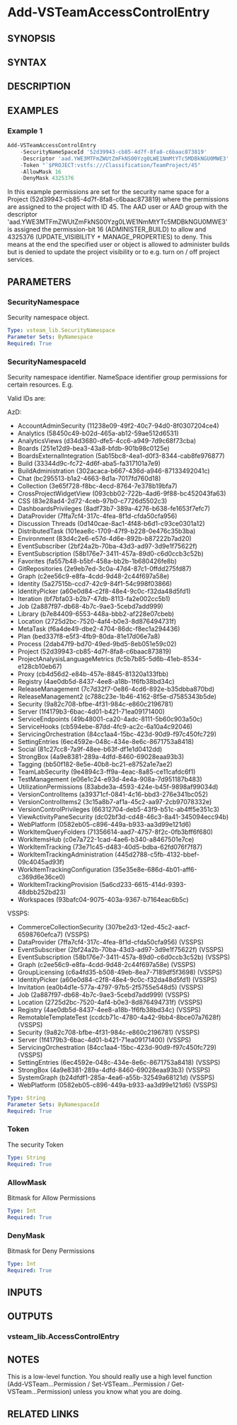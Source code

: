 <!-- #include "./common/header.md" -->

# Add-VSTeamAccessControlEntry

## SYNOPSIS

<!-- #include "./synopsis/Add-VSTeamAccessControlEntry.md" -->

## SYNTAX

## DESCRIPTION

<!-- #include "./synopsis/Add-VSTeamAccessControlEntry.md" -->

## EXAMPLES

### Example 1

```powershell
Add-VSTeamAccessControlEntry
    -SecurityNameSpaceId '52d39943-cb85-4d7f-8fa8-c6baac873819'
    -Descriptor 'aad.YWE3MTFmZWUtZmFkNS00Yzg0LWE1NmMtYTc5MDBkNGU0MWE3' `
    -Token "`$PROJECT:vstfs:///Classification/TeamProject/45"
    -AllowMask 16
    -DenyMask 4325376
```

In this example permissions are set for the security name space for a Project (52d39943-cb85-4d7f-8fa8-c6baac873819) where the permissions are assigned to the project with ID 45. The AAD user or AAD group with the descriptor 'aad.YWE3MTFmZWUtZmFkNS00Yzg0LWE1NmMtYTc5MDBkNGU0MWE3' is assigned the permission-bit 16 (ADMINISTER_BUILD) to allow and 4325376 (UPDATE_VISIBILITY + MANAGE_PROPERTIES) to deny. This means at the end the specified user or object is allowed to administer builds but is denied to update the project visibility or to e.g. turn on / off project services.

## PARAMETERS

### SecurityNamespace

Security namespace object.

```yaml
Type: vsteam_lib.SecurityNamespace
Parameter Sets: ByNamespace
Required: True
```

### SecurityNamespaceId

Security namespace identifier. NameSpace identifier group permissions for certain resources. E.g.

Valid IDs are:

AzD:

- AccountAdminSecurity (11238e09-49f2-40c7-94d0-8f0307204ce4)
- Analytics (58450c49-b02d-465a-ab12-59ae512d6531)
- AnalyticsViews (d34d3680-dfe5-4cc6-a949-7d9c68f73cba)
- Boards (251e12d9-bea3-43a8-bfdb-901b98c0125e)
- BoardsExternalIntegration (5ab15bc8-4ea1-d0f3-8344-cab8fe976877)
- Build (33344d9c-fc72-4d6f-aba5-fa317101a7e9)
- BuildAdministration (302acaca-b667-436d-a946-87133492041c)
- Chat (bc295513-b1a2-4663-8d1a-7017fd760d18)
- Collection (3e65f728-f8bc-4ecd-8764-7e378b19bfa7)
- CrossProjectWidgetView (093cbb02-722b-4ad6-9f88-bc452043fa63)
- CSS (83e28ad4-2d72-4ceb-97b0-c7726d5502c3)
- DashboardsPrivileges (8adf73b7-389a-4276-b638-fe1653f7efc7)
- DataProvider (7ffa7cf4-317c-4fea-8f1d-cfda50cfa956)
- Discussion Threads (0d140cae-8ac1-4f48-b6d1-c93ce0301a12)
- DistributedTask (101eae8c-1709-47f9-b228-0e476c35b3ba)
- Environment (83d4c2e6-e57d-4d6e-892b-b87222b7ad20)
- EventSubscriber (2bf24a2b-70ba-43d3-ad97-3d9e1f75622f)
- EventSubscription (58b176e7-3411-457a-89d0-c6d0ccb3c52b)
- Favorites (fa557b48-b5bf-458a-bb2b-1b680426fe8b)
- GitRepositories (2e9eb7ed-3c0a-47d4-87c1-0ffdd275fd87)
- Graph (c2ee56c9-e8fa-4cdd-9d48-2c44f697a58e)
- Identity (5a27515b-ccd7-42c9-84f1-54c998f03866)
- IdentityPicker (a60e0d84-c2f8-48e4-9c0c-f32da48d5fd1)
- Iteration (bf7bfa03-b2b7-47db-8113-fa2e002cc5b1)
- Job (2a887f97-db68-4b7c-9ae3-5cebd7add999)
- Library (b7e84409-6553-448a-bbb2-af228e07cbeb)
- Location (2725d2bc-7520-4af4-b0e3-8d876494731f)
- MetaTask (f6a4de49-dbe2-4704-86dc-f8ec1a294436)
- Plan (bed337f8-e5f3-4fb9-80da-81e17d06e7a8)
- Process (2dab47f9-bd70-49ed-9bd5-8eb051e59c02)
- Project (52d39943-cb85-4d7f-8fa8-c6baac873819)
- ProjectAnalysisLanguageMetrics (fc5b7b85-5d6b-41eb-8534-e128cb10eb67)
- Proxy (cb4d56d2-e84b-457e-8845-81320a133fbb)
- Registry (4ae0db5d-8437-4ee8-a18b-1f6fb38bd34c)
- ReleaseManagement (7c7d32f7-0e86-4cd6-892e-b35dbba870bd)
- ReleaseManagement2 (c788c23e-1b46-4162-8f5e-d7585343b5de)
- Security (9a82c708-bfbe-4f31-984c-e860c2196781)
- Server (1f4179b3-6bac-4d01-b421-71ea09171400)
- ServiceEndpoints (49b48001-ca20-4adc-8111-5b60c903a50c)
- ServiceHooks (cb594ebe-87dd-4fc9-ac2c-6a10a4c92046)
- ServicingOrchestration (84cc1aa4-15bc-423d-90d9-f97c450fc729)
- SettingEntries (6ec4592e-048c-434e-8e6c-8671753a8418)
- Social (81c27cc8-7a9f-48ee-b63f-df1e1d0412dd)
- StrongBox (4a9e8381-289a-4dfd-8460-69028eaa93b3)
- Tagging (bb50f182-8e5e-40b8-bc21-e8752a1e7ae2)
- TeamLabSecurity (9e4894c3-ff9a-4eac-8a85-ce11cafdc6f1)
- TestManagement  (e06e1c24-e93d-4e4a-908a-7d951187b483)
- UtilizationPermissions (83abde3a-4593-424e-b45f-9898af99034d)
- VersionControlItems (a39371cf-0841-4c16-bbd3-276e341bc052)
- VersionControlItems2 (3c15a8b7-af1a-45c2-aa97-2cb97078332e)
- VersionControlPrivileges (66312704-deb5-43f9-b51c-ab4ff5e351c3)
- ViewActivityPaneSecurity (dc02bf3d-cd48-46c3-8a41-345094ecc94b)
- WebPlatform (0582eb05-c896-449a-b933-aa3d99e121d6)
- WorkItemQueryFolders (71356614-aad7-4757-8f2c-0fb3bff6f680)
- WorkItemsHub (c0e7a722-1cad-4ae6-b340-a8467501e7ce)
- WorkItemTracking (73e71c45-d483-40d5-bdba-62fd076f7f87)
- WorkItemTrackingAdministration (445d2788-c5fb-4132-bbef-09c4045ad93f)
- WorkItemTrackingConfiguration (35e35e8e-686d-4b01-aff6-c369d6e36ce0)
- WorkItemTrackingProvision (5a6cd233-6615-414d-9393-48dbb252bd23)
- Workspaces (93bafc04-9075-403a-9367-b7164eac6b5c)

VSSPS:

- CommerceCollectionSecurity (307be2d3-12ed-45c2-aacf-6598760efca7) (VSSPS)
- DataProvider (7ffa7cf4-317c-4fea-8f1d-cfda50cfa956) (VSSPS)
- EventSubscriber (2bf24a2b-70ba-43d3-ad97-3d9e1f75622f) (VSSPS)
- EventSubscription (58b176e7-3411-457a-89d0-c6d0ccb3c52b) (VSSPS)
- Graph (c2ee56c9-e8fa-4cdd-9d48-2c44f697a58e) (VSSPS)
- GroupLicensing (c6a4fd35-b508-49eb-8ea7-7189df5f3698) (VSSPS)
- IdentityPicker (a60e0d84-c2f8-48e4-9c0c-f32da48d5fd1) (VSSPS)
- Invitation (ea0b4d1e-577a-4797-97b5-2f5755e548d5) (VSSPS)
- Job (2a887f97-db68-4b7c-9ae3-5cebd7add999) (VSSPS)
- Location (2725d2bc-7520-4af4-b0e3-8d876494731f) (VSSPS)
- Registry (4ae0db5d-8437-4ee8-a18b-1f6fb38bd34c) (VSSPS)
- RemotableTemplateTest (ccdcb71c-4780-4a42-9bb4-8bce07a7628f) (VSSPS)
- Security (9a82c708-bfbe-4f31-984c-e860c2196781) (VSSPS)
- Server (1f4179b3-6bac-4d01-b421-71ea09171400) (VSSPS)
- ServicingOrchestration (84cc1aa4-15bc-423d-90d9-f97c450fc729) (VSSPS)
- SettingEntries (6ec4592e-048c-434e-8e6c-8671753a8418) (VSSPS)
- StrongBox (4a9e8381-289a-4dfd-8460-69028eaa93b3) (VSSPS)
- SystemGraph (b24dfdf1-285a-4ea6-a55b-32549a68121d) (VSSPS)
- WebPlatform (0582eb05-c896-449a-b933-aa3d99e121d6) (VSSPS)

```yaml
Type: String
Parameter Sets: ByNamespaceId
Required: True
```

### Token

The security Token

```yaml
Type: String
Required: True
```

### AllowMask

Bitmask for Allow Permissions

```yaml
Type: Int
Required: True
```

### DenyMask

Bitmask for Deny Permissions

```yaml
Type: Int
Required: True
```

<!-- #include "./params/projectName.md" -->

## INPUTS

## OUTPUTS

### vsteam_lib.AccessControlEntry

## NOTES

This is a low-level function. You should really use a high level function (Add-VSTeam...Permission / Set-VSTeam...Permission / Get-VSTeam...Permission) unless you know what you are doing.

<!-- #include "./common/prerequisites.md" -->

## RELATED LINKS

<!-- #include "./common/related.md" -->
